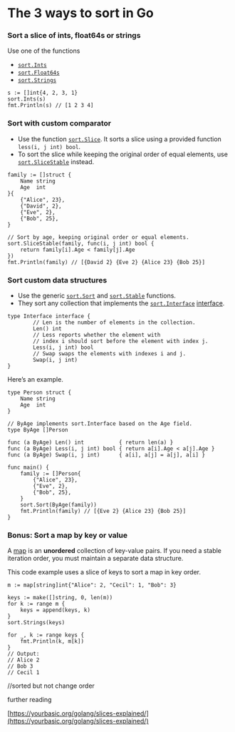 # The 3 ways to sort in Go



### Sort a slice of ints, float64s or strings <a id="sort-a-slice-of-ints-float64s-or-strings"></a>

Use one of the functions

* [`sort.Ints`](https://golang.org/pkg/sort/#Ints)
* [`sort.Float64s`](https://golang.org/pkg/sort/#Float64s)
* [`sort.Strings`](https://golang.org/pkg/sort/#Strings)

```text
s := []int{4, 2, 3, 1}
sort.Ints(s)
fmt.Println(s) // [1 2 3 4]
```



### Sort with custom comparator <a id="sort-with-custom-comparator"></a>

* Use the function [`sort.Slice`](https://golang.org/pkg/sort/#Slice). It sorts a slice using a provided function `less(i, j int) bool`.
* To sort the slice while keeping the original order of equal elements, use [`sort.SliceStable`](https://golang.org/pkg/sort/#SliceStable) instead.

```text
family := []struct {
    Name string
    Age  int
}{
    {"Alice", 23},
    {"David", 2},
    {"Eve", 2},
    {"Bob", 25},
}

// Sort by age, keeping original order or equal elements.
sort.SliceStable(family, func(i, j int) bool {
    return family[i].Age < family[j].Age
})
fmt.Println(family) // [{David 2} {Eve 2} {Alice 23} {Bob 25}]
```



### Sort custom data structures <a id="sort-custom-data-structures"></a>

* Use the generic [`sort.Sort`](https://golang.org/pkg/sort/#Sort) and [`sort.Stable`](https://golang.org/pkg/sort/#Stable) functions.
* They sort any collection that implements the [`sort.Interface`](https://golang.org/pkg/sort/#Interface) [interface](https://yourbasic.org/golang/interfaces-explained/).

```text
type Interface interface {
        // Len is the number of elements in the collection.
        Len() int
        // Less reports whether the element with
        // index i should sort before the element with index j.
        Less(i, j int) bool
        // Swap swaps the elements with indexes i and j.
        Swap(i, j int)
}
```

Here’s an example.

```text
type Person struct {
    Name string
    Age  int
}

// ByAge implements sort.Interface based on the Age field.
type ByAge []Person

func (a ByAge) Len() int           { return len(a) }
func (a ByAge) Less(i, j int) bool { return a[i].Age < a[j].Age }
func (a ByAge) Swap(i, j int)      { a[i], a[j] = a[j], a[i] }

func main() {
    family := []Person{
        {"Alice", 23},
        {"Eve", 2},
        {"Bob", 25},
    }
    sort.Sort(ByAge(family))
    fmt.Println(family) // [{Eve 2} {Alice 23} {Bob 25}]
}
```



### Bonus: Sort a map by key or value <a id="bonus-sort-a-map-by-key-or-value"></a>

A [map](https://yourbasic.org/golang/maps-explained/) is an **unordered** collection of key-value pairs. If you need a stable iteration order, you must maintain a separate data structure.

This code example uses a slice of keys to sort a map in key order.

```text
m := map[string]int{"Alice": 2, "Cecil": 1, "Bob": 3}

keys := make([]string, 0, len(m))
for k := range m {
    keys = append(keys, k)
}
sort.Strings(keys)

for _, k := range keys {
    fmt.Println(k, m[k])
}
// Output:
// Alice 2
// Bob 3
// Cecil 1
```

//sorted but not change order

further reading

[https://yourbasic.org/golang/slices-explained/](https://yourbasic.org/golang/slices-explained/)



